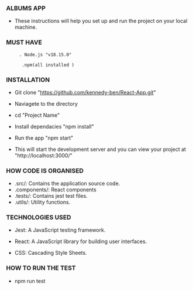 ### ALBUMS APP

  

- These instructions will help you set up and run the project on your local machine.

  

### MUST HAVE

	     . Node.js "v18.15.0"

	      .npm(all installed )

  
###  INSTALLATION

  

- Git clone "https://github.com/kennedy-ben/React-App.git"

  

- Naviagete to the directory

  

- cd "Project Name"

  

- Install dependacies "npm install"

  

- Run the app "npm start"

  
  

- This will start the development server and you can view your project at "http://localhost:3000/"

  



### HOW CODE IS ORGANISED     
      
- .src/: Contains the application source code. 
- .components/:  React components          
- .tests/:            Contains jest test files.
- .utils/:    Utility functions.
  

### TECHNOLOGIES USED

  

- Jest: A JavaScript testing framework.

- React: A JavaScript library for building user interfaces.

- CSS: Cascading Style Sheets.

  

### HOW TO RUN THE TEST

- npm run test


